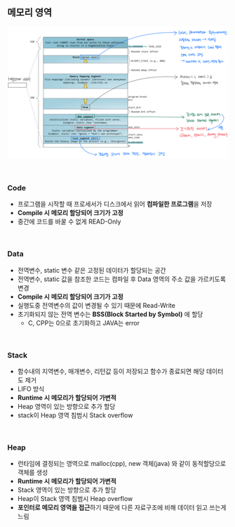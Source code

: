 ## 메모리 영역

![png](/_operating-system/_img/memory_structure.png)

<br>

### Code

- 프로그램을 시작할 때 프로세서가 디스크에서 읽어 **컴파일한 프로그램**을 저장
- **Compile 시 메모리 할당되어 크기가 고정**
- 중간에 코드를 바꿀 수 없게 READ-Only

<br>

### Data

- 전역변수, static 변수 같은 고정된 데이터가 할당되는 공간
- 전역변수, static 값을 참조한 코드는 컴파일 후 Data 영역의 주소 값을 가르키도록 변경
- **Compile 시 메모리 할당되어 크기가 고정**
- 실행도중 전역변수의 값이 변경될 수 있기 때문에 Read-Write
- 초기화되지 않는 전역 변수는 **BSS(Block Started by Symbol)** 에 할당
    - C, CPP는 0으로 초기화하고 JAVA는 error

<br>

### Stack

- 함수내의 지역변수, 매개변수, 리턴값 등이 저장되고 함수가 종료되면 해당 데이터도 제거
- LIFO 방식
- **Runtime 시 메모리가 할당되어 가변적**
- Heap 영역이 있는 방향으로 추가 할당
- stack이 Heap 영역 침범시 Stack overflow

<br>

### Heap

- 런타임에 결정되는 영역으로 malloc(cpp), new 객체(java) 와 같이 동적할당으로 객체를 생성
- **Runtime 시 메모리가 할당되어 가변적**
- Stack 영역이 있는 방향으로 추가 할당
- Heap이 Stack 영역 침범시 Heap overflow
- **포인터로 메모리 영역을 접근**하기 때문에 다른 자료구조에 비해 데이터 읽고 쓰는게 느림